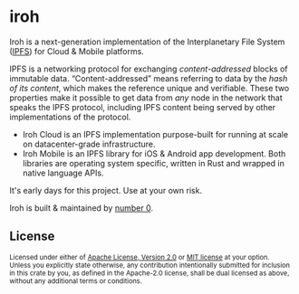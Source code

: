 # iroh

Iroh is a next-generation implementation of the Interplanetary File System ([IPFS](https://ipfs.io)) for Cloud & Mobile platforms.

IPFS is a networking protocol for exchanging _content-addressed_ blocks of immutable data. “Content-addressed” means referring to data by the *hash of its content*, which makes the reference unique and verifiable. These two properties make it possible to get data from *any* node in the network that speaks the IPFS protocol, including IPFS content being served by other implementations of the protocol.

- Iroh Cloud is an IPFS implementation purpose-built for running at scale on datacenter-grade infrastructure.
- Iroh Mobile is an IPFS library for iOS & Android app development. Both libraries are operating system specific, written in Rust and wrapped in native language APIs. 

It's early days for this project. Use at your own risk.

Iroh is built & maintained by [number 0](https://n0.computer).

## License

<sup>
Licensed under either of <a href="LICENSE-APACHE">Apache License, Version
2.0</a> or <a href="LICENSE-MIT">MIT license</a> at your option.
</sup>

<br />

<sub>
Unless you explicitly state otherwise, any contribution intentionally submitted
for inclusion in this crate by you, as defined in the Apache-2.0 license, shall
be dual licensed as above, without any additional terms or conditions.
</sub>
